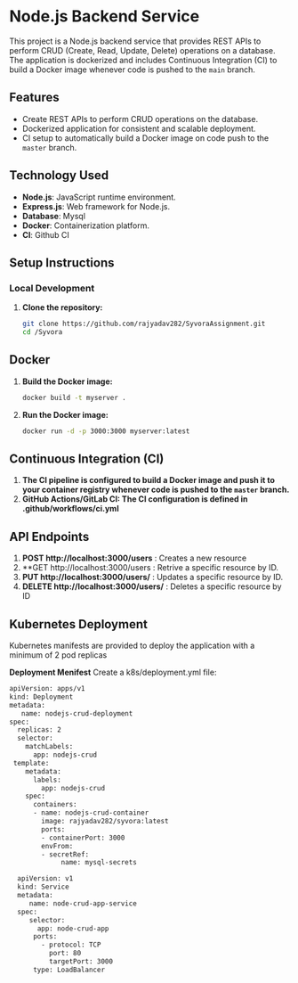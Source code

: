 # Node.js Backend Service

This project is a Node.js backend service that provides REST APIs to perform CRUD (Create, Read, Update, Delete) operations on a database. The application is dockerized and includes Continuous Integration (CI) to build a Docker image whenever code is pushed to the `main` branch.



## Features

- Create REST APIs to perform CRUD operations on the database.
- Dockerized application for consistent and scalable deployment.
- CI setup to automatically build a Docker image on code push to the `master` branch.

## Technology Used

- **Node.js**: JavaScript runtime environment.
- **Express.js**: Web framework for Node.js.
- **Database**: Mysql 
- **Docker**: Containerization platform.
- **CI**: Github CI 



## Setup Instructions

### Local Development

1. **Clone the repository:**
   ```bash
   git clone https://github.com/rajyadav282/SyvoraAssignment.git
   cd /Syvora

## Docker

1. **Build the Docker image:**
   ```bash
   docker build -t myserver .

2. **Run the Docker image:**
    ```bash
    docker run -d -p 3000:3000 myserver:latest

## Continuous Integration (CI)

1. **The CI pipeline is configured to build a Docker image and push it to your container registry whenever code is pushed to the  `master` branch.**
2. **GitHub Actions/GitLab CI: The CI configuration is defined in .github/workflows/ci.yml**
   
## API Endpoints

1. **POST http://localhost:3000/users** : Creates a new resource
2. **GET http://localhost:3000/users : Retrive a specific resource by ID.
3. **PUT http://localhost:3000/users/** : Updates a specific resource by ID.
4. **DELETE http://localhost:3000/users/** : Deletes a specific resource by ID


## Kubernetes Deployment

  Kubernetes manifests are provided to deploy the application with a minimum of 2 pod replicas

  **Deployment Menifest**
  Create a k8s/deployment.yml file:
   ```bash
   apiVersion: apps/v1
   kind: Deployment
   metadata:
      name: nodejs-crud-deployment
   spec:
     replicas: 2
     selector:
       matchLabels:
         app: nodejs-crud
    template:
       metadata:
         labels:
           app: nodejs-crud
       spec:
         containers:
         - name: nodejs-crud-container
           image: rajyadav282/syvora:latest
           ports:
           - containerPort: 3000
           envFrom:
           - secretRef:
                name: mysql-secrets  

     apiVersion: v1
     kind: Service
     metadata:
        name: node-crud-app-service
     spec:
        selector:
          app: node-crud-app
         ports:
           - protocol: TCP
             port: 80
             targetPort: 3000
         type: LoadBalancer
```


  

   

   
